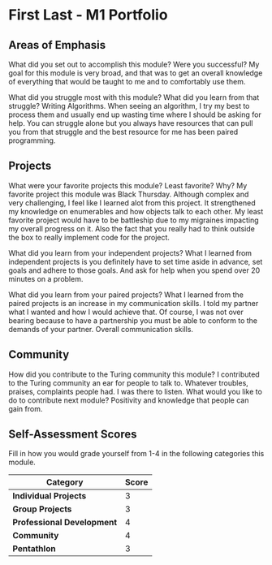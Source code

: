# First Last - M1 Portfolio

## Areas of Emphasis

What did you set out to accomplish this module? Were you successful?
My goal for this module is very broad, and that was to get an overall knowledge of everything
that would be taught to me and to comfortably use them.

What did you struggle most with this module? What did you learn from that struggle?
Writing Algorithms. When seeing an algorithm, I try my best to process them and usually end up wasting
time where I should be asking for help. You can struggle alone but you always have resources that can
pull you from that struggle and the best resource for me has been paired programming.

## Projects

What were your favorite projects this module? Least favorite? Why?
My favorite project this module was Black Thursday. Although complex and very challenging, I feel like I learned
alot from this project. It strengthened my knowledge on enumerables and how objects talk to each other. My
least favorite project would have to be battleship due to my migraines impacting my overall progress on it.
Also the fact that you really had to think outside the box to really implement code for the project.


What did you learn from your independent projects?
What I learned from independent projects is you definitely have to set time aside in advance, set goals
and adhere to those goals. And ask for help when you spend over 20 minutes on a problem.

What did you learn from your paired projects?
What I learned from the paired projects is an increase in my communication skills. I told my partner
what I wanted and how I would achieve that. Of course, I was not over bearing because to have a partnership you
must be able to conform to the demands of your partner. Overall communication skills.

## Community

How did you contribute to the Turing community this module?
I contributed to the Turing community an ear for people to talk to. Whatever troubles,
praises, complaints people had. I was there to listen.
What would you like to do to contribute next module?
Positivity and knowledge that people can gain from.

## Self-Assessment Scores

Fill in how you would grade yourself from 1-4 in the following categories this module.

| Category                     | Score |
| -----------------------------| ----- |
| **Individual Projects**      |   3   |
| **Group Projects**           |   3   |
| **Professional Development** |   4   |
| **Community**                |   4   |
| **Pentathlon**               |   3   |
